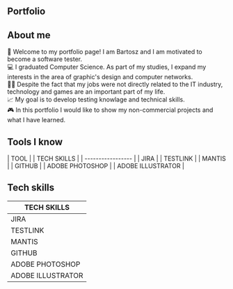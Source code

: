## Portfolio
## About me
👋 Welcome to my portfolio page! I am Bartosz and I am motivated to become a software tester. <br />
💻 I graduated Computer Science. As part of my studies, I expand my interests in the area of graphic's design and computer networks.<br />
👷🏽 Despite the fact that my jobs were not directly related to the IT industry, technology and games are an important part of my life.<br />
📈 My goal is to develop testing knowlage and technical skills.<br />
🎮 In this portfolio I would like to show my non-commercial projects and what I have learned.
## Tools I know
| TOOL              |    | TECH SKILLS       | 
| ----------------- |
| JIRA              | 
| TESTLINK          | 
| MANTIS            | 
| GITHUB            |
| ADOBE PHOTOSHOP   |
| ADOBE ILLUSTRATOR |
## Tech skills
| TECH SKILLS       | 
| ----------------- |
| JIRA              | 
| TESTLINK          | 
| MANTIS            | 
| GITHUB            |
| ADOBE PHOTOSHOP   |
| ADOBE ILLUSTRATOR |
    


